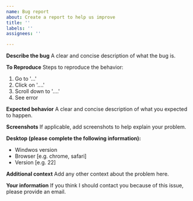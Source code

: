 ```yaml
---
name: Bug report
about: Create a report to help us improve
title: ''
labels: ''
assignees: ''

---
```


**Describe the bug**
A clear and concise description of what the bug is.

**To Reproduce**
Steps to reproduce the behavior:
1. Go to '...'
2. Click on '....'
3. Scroll down to '....'
4. See error

**Expected behavior**
A clear and concise description of what you expected to happen.

**Screenshots**
If applicable, add screenshots to help explain your problem.

**Desktop (please complete the following information):**
 - Windwos version
 - Browser [e.g. chrome, safari]
 - Version [e.g. 22]

**Additional context**
Add any other context about the problem here.

**Your information**
If you think I should contact you because of this issue, please provide an email.
